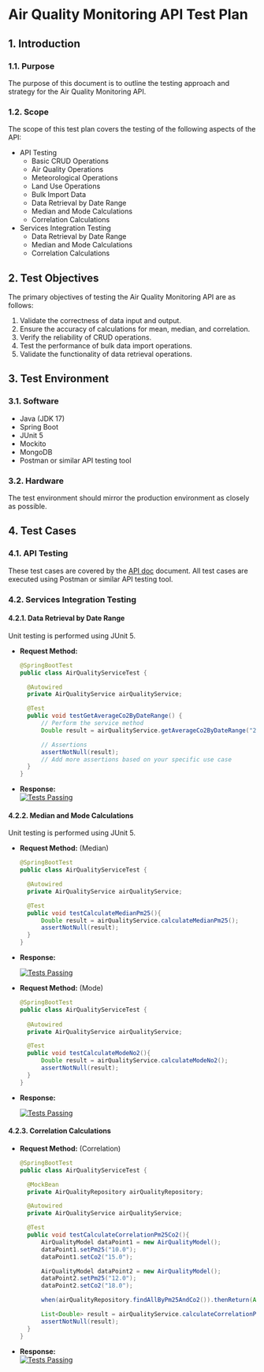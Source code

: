 # Air Quality Monitoring API Test Plan

## 1. Introduction
### 1.1. Purpose
The purpose of this document is to outline the testing approach and strategy for the Air Quality Monitoring API.

### 1.2. Scope
The scope of this test plan covers the testing of the following aspects of the API:
- API Testing
  - Basic CRUD Operations
  - Air Quality Operations
  - Meteorological Operations
  - Land Use Operations
  - Bulk Import Data
  - Data Retrieval by Date Range
  - Median and Mode Calculations
  - Correlation Calculations
- Services Integration Testing
  - Data Retrieval by Date Range
  - Median and Mode Calculations
  - Correlation Calculations

## 2. Test Objectives
The primary objectives of testing the Air Quality Monitoring API are as follows:
1. Validate the correctness of data input and output.
2. Ensure the accuracy of calculations for mean, median, and correlation.
3. Verify the reliability of CRUD operations.
4. Test the performance of bulk data import operations.
5. Validate the functionality of data retrieval operations.

## 3. Test Environment
### 3.1. Software
- Java (JDK 17)
- Spring Boot
- JUnit 5
- Mockito
- MongoDB
- Postman or similar API testing tool

### 3.2. Hardware
The test environment should mirror the production environment as closely as possible.

## 4. Test Cases
### 4.1. API Testing
These test cases are covered by the [API doc](API%20doc.md) document. All test cases are executed using Postman or similar API testing tool.

### 4.2. Services Integration Testing
#### 4.2.1. Data Retrieval by Date Range
Unit testing is performed using JUnit 5.
- **Request Method:**
  ```java
  @SpringBootTest
  public class AirQualityServiceTest {

    @Autowired
    private AirQualityService airQualityService;

    @Test
    public void testGetAverageCo2ByDateRange() {
        // Perform the service method
        Double result = airQualityService.getAverageCo2ByDateRange("2023-01-01", "2023-01-31");

        // Assertions
        assertNotNull(result);
        // Add more assertions based on your specific use case
    }
  }
  ```
- **Response:**
  <div>
  <a href="https://github.com/kavicastelo">
  <img alt="Tests Passing" src="https://github.com/anuraghazra/github-readme-stats/workflows/Test/badge.svg" />
  </a>
  </div>
  
#### 4.2.2. Median and Mode Calculations
Unit testing is performed using JUnit 5.
- **Request Method:** (Median)
  ```java
  @SpringBootTest
  public class AirQualityServiceTest {
  
    @Autowired
    private AirQualityService airQualityService;
  
    @Test
    public void testCalculateMedianPm25(){
        Double result = airQualityService.calculateMedianPm25();
        assertNotNull(result);
    }
  }
  ```
- **Response:**
  <div>
  <a href="https://github.com/kavicastelo">
  <img alt="Tests Passing" src="https://github.com/anuraghazra/github-readme-stats/workflows/Test/badge.svg" />
  </a>
  </div>

- **Request Method:** (Mode)
  ```java
  @SpringBootTest
  public class AirQualityServiceTest {
      
    @Autowired
    private AirQualityService airQualityService;
  
    @Test
    public void testCalculateModeNo2(){
        Double result = airQualityService.calculateModeNo2();
        assertNotNull(result);
    }
  }
  ```
- **Response:**
  <div>
  <a href="https://github.com/kavicastelo">
  <img alt="Tests Passing" src="https://github.com/anuraghazra/github-readme-stats/workflows/Test/badge.svg" />
  </a>
  </div>

#### 4.2.3. Correlation Calculations
- **Request Method:** (Correlation)
  ```java
  @SpringBootTest
  public class AirQualityServiceTest {
  
    @MockBean
    private AirQualityRepository airQualityRepository;
  
    @Autowired
    private AirQualityService airQualityService;
  
    @Test
    public void testCalculateCorrelationPm25Co2(){
        AirQualityModel dataPoint1 = new AirQualityModel();
        dataPoint1.setPm25("10.0");
        dataPoint1.setCo2("15.0");

        AirQualityModel dataPoint2 = new AirQualityModel();
        dataPoint2.setPm25("12.0");
        dataPoint2.setCo2("18.0");

        when(airQualityRepository.findAllByPm25AndCo2()).thenReturn(Arrays.asList(dataPoint1, dataPoint2));

        List<Double> result = airQualityService.calculateCorrelationPm25AndCo2();
        assertNotNull(result);
    }
  }
  ```
- **Response:**
  <div>
  <a href="https://github.com/kavicastelo">
  <img alt="Tests Passing" src="https://github.com/anuraghazra/github-readme-stats/workflows/Test/badge.svg" />
  </a>
  </div>
